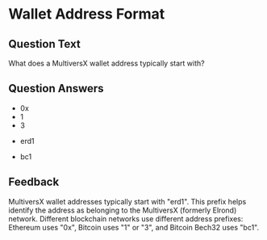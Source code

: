 # Wallet Address Format

## Question Text

What does a MultiversX wallet address typically start with?

## Question Answers

- 0x
- 1
- 3
+ erd1
- bc1

## Feedback

MultiversX wallet addresses typically start with "erd1". This prefix helps identify the address as belonging to the MultiversX (formerly Elrond) network. Different blockchain networks use different address prefixes: Ethereum uses "0x", Bitcoin uses "1" or "3", and Bitcoin Bech32 uses "bc1".
